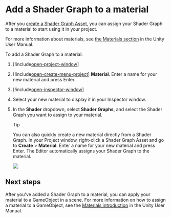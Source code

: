 # Add a Shader Graph to a material

After you [create a Shader Graph Asset](Create-Shader-Graph.md), you can assign your Shader Graph to a material to start using it in your project.

For more information about materials, see [the Materials section](https://docs.unity3d.com/Documentation/Manual/Materials.html) in the Unity User Manual.

To add a Shader Graph to a material:

1. [!include[open-project-window](./snippets/sg-open-project-window.md)]

2. [!include[open-create-menu-project](./snippets/sg-open-create-menu-project.md)] **Material**. Enter a name for your new material and press Enter.

3. [!include[open-inspector-window](./snippets/sg-open-inspector-window.md)]

4. Select your new material to display it in your Inspector window.

5. In the **Shader** dropdown, select **Shader Graphs**, and select the Shader Graph you want to assign to your material.

    > [!TIP]
    > You can also quickly create a new material directly from a Shader Graph. In your Project window, right-click a Shader Graph Asset and go to **Create** &gt; **Material**. Enter a name for your new material and press Enter. The Editor automatically assigns your Shader Graph to the material.

    ![](images/)
    <!-- Add an image showing assigning a Shader Graph to a material -->

## Next steps

After you've added a Shader Graph to a material, you can apply your material to a GameObject in a scene. For more information on how to assign a material to a GameObject, see the [Materials introduction](https://docs.unity3d.com/Documentation/Manual/materials-introduction.html) in the Unity User Manual.
